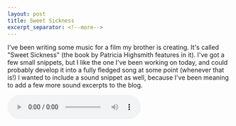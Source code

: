 ```yaml
---
layout: post
title: Sweet Sickness
excerpt_separator: <!--more-->
---
```


I've been writing some music for a film my brother is creating. <!--more-->
It's called "Sweet Sickness" (the book by Patricia Highsmith features in it). I've got a few small snippets, but I like the one I've been working on today, and could probably develop it into a fully fledged song at some point (whenever that is!)
I wanted to include a sound snippet as well, because I've been meaning to add a few more sound excerpts to the blog.

  <audio controls>
  <source src="../ss3b.mp3" type="audio/mpeg">
